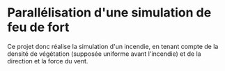 # Parallélisation d'une simulation de feu de fort
Ce projet donc réalise la simulation d'un incendie, en tenant compte de la densité de végétation (supposée uniforme avant l'incendie) et de la direction et la force du vent.
